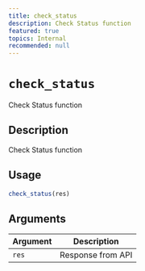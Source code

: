 ```yaml
---
title: check_status
description: Check Status function
featured: true
topics: Internal
recommended: null
---
```

# `check_status`

Check Status function


## Description

Check Status function


## Usage

```r
check_status(res)
```


## Arguments

Argument      |Description
------------- |----------------
`res`     |     Response from API



